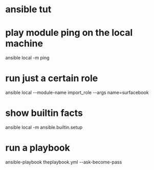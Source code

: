 
# ansible tut

# play module ping on the local machine
ansible local -m ping

# run just a certain role
ansible local --module-name import_role --args name=surfacebook

# show builtin facts
ansible local -m ansible.builtin.setup

# run a playbook
ansible-playbook theplaybook.yml --ask-become-pass



